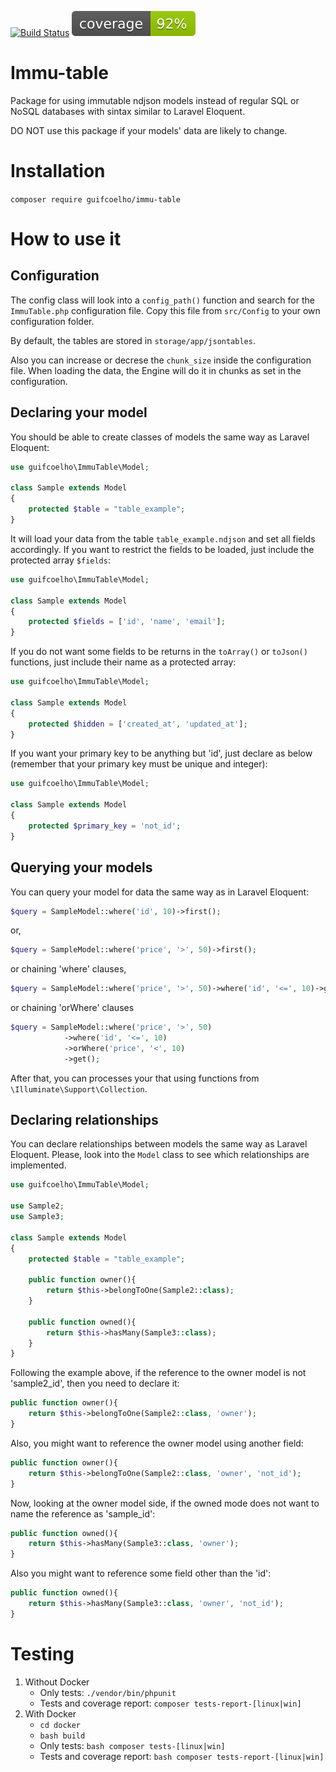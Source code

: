 [![Build Status](https://travis-ci.com/guifcoelho/Immu-table.svg?branch=master)](https://travis-ci.com/guifcoelho/Immu-table)
![Code Coverage Status](tests/report/coverage.svg)


# Immu-table

Package for using immutable ndjson models instead of regular SQL or NoSQL databases with sintax similar to Laravel Eloquent.

DO NOT use this package if your models' data are likely to change.

# Installation

`composer require guifcoelho/immu-table`

# How to use it

## Configuration

The config class will look into a `config_path()` function and search for the `ImmuTable.php` configuration file. Copy this file from `src/Config` to your own configuration folder.

By default, the tables are stored in `storage/app/jsontables`.

Also you can increase or decrese the `chunk_size` inside the configuration file. When loading the data, the Engine will do it in chunks as set in the configuration.

## Declaring your model

You should be able to create classes of models the same way as Laravel Eloquent:

```php
use guifcoelho\ImmuTable\Model;

class Sample extends Model
{
    protected $table = "table_example";
}
```

It will load your data from the table `table_example.ndjson` and set all fields accordingly. If you want to restrict the fields to be loaded, just include the protected array `$fields`:

```php
use guifcoelho\ImmuTable\Model;

class Sample extends Model
{
    protected $fields = ['id', 'name', 'email'];
}
```

If you do not want some fields to be returns in the `toArray()` or `toJson()` functions, just include their name as a protected array:

```php
use guifcoelho\ImmuTable\Model;

class Sample extends Model
{
    protected $hidden = ['created_at', 'updated_at'];
}
```

If you want your primary key to be anything but 'id', just declare as below (remember that your primary key must be unique and integer):

```php
use guifcoelho\ImmuTable\Model;

class Sample extends Model
{
    protected $primary_key = 'not_id';
}
```

## Querying your models

You can query your model for data the same way as in Laravel Eloquent:

```php
$query = SampleModel::where('id', 10)->first();
```

or,

```php
$query = SampleModel::where('price', '>', 50)->first();
```

or chaining 'where' clauses, 

```php
$query = SampleModel::where('price', '>', 50)->where('id', '<=', 10)->get();
```

or chaining 'orWhere' clauses

```php
$query = SampleModel::where('price', '>', 50)
            ->where('id', '<=', 10)
            ->orWhere('price', '<', 10)
            ->get();
```

After that, you can processes your that using functions from `\Illuminate\Support\Collection`.

## Declaring relationships

You can declare relationships between models the same way as Laravel Eloquent. Please, look into the `Model` class to see which relationships are implemented.

```php
use guifcoelho\ImmuTable\Model;

use Sample2;
use Sample3;

class Sample extends Model
{
    protected $table = "table_example";

    public function owner(){
        return $this->belongToOne(Sample2::class);
    }

    public function owned(){
        return $this->hasMany(Sample3::class);
    }
}
```

Following the example above, if the reference to the owner model is not 'sample2_id', then you need to declare it:

```php
public function owner(){
    return $this->belongToOne(Sample2::class, 'owner');
}
```

Also, you might want to reference the owner model using another field:

```php
public function owner(){
    return $this->belongToOne(Sample2::class, 'owner', 'not_id');
}
```

Now, looking at the owner model side, if the owned mode does not want to name the reference as 'sample_id':

```php
public function owned(){
    return $this->hasMany(Sample3::class, 'owner');
}
```

Also you might want to reference some field other than the 'id':

```php
public function owned(){
    return $this->hasMany(Sample3::class, 'owner', 'not_id');
}
```


# Testing

1. Without Docker
   - Only tests: `./vendor/bin/phpunit`
   - Tests and coverage report: `composer tests-report-[linux|win]`
2. With Docker
   - `cd docker`
   - `bash build`
   - Only tests: `bash composer tests-[linux|win]`
   - Tests and coverage report: `bash composer tests-report-[linux|win]`
